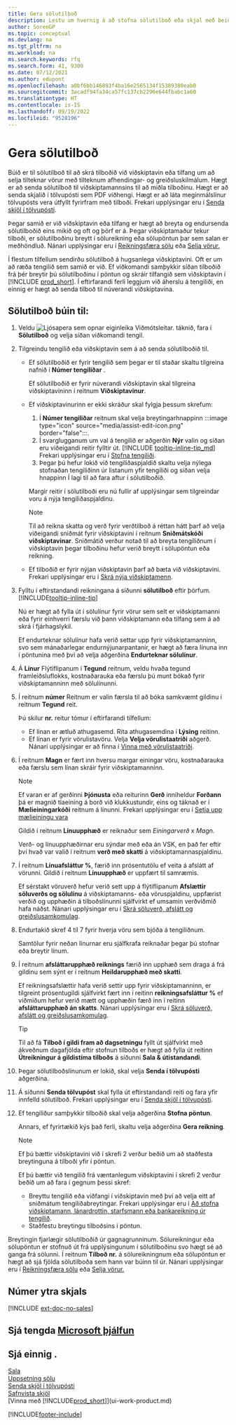 ```yaml
---
title: Gera sölutilboð
description: Lestu um hvernig á að stofna sölutilboð eða skjal með beiðni um tilboð (RFQ) til að skrá tilboð til viðskiptavinar eða tilfangs um að selja vörur samkvæmt tilteknum skilmálum.
author: SorenGP
ms.topic: conceptual
ms.devlang: na
ms.tgt_pltfrm: na
ms.workload: na
ms.search.keywords: rfq
ms.search.form: 41, 9300
ms.date: 07/12/2021
ms.author: edupont
ms.openlocfilehash: a0bf6bb146893f4ba16e2565134f15389380eab0
ms.sourcegitcommit: 3acadf94fa34ca57fc137cb2296e644fbabc1a60
ms.translationtype: HT
ms.contentlocale: is-IS
ms.lasthandoff: 09/19/2022
ms.locfileid: "9528196"
---
```

# <a name="make-sales-quotes"></a>Gera sölutilboð

Búið er til sölutilboð til að skrá tilboðið við viðskiptavin eða tilfang um að selja tilteknar vörur með tilteknum afhendingar- og greiðsluskilmálum. Hægt er að senda sölutilboð til viðskiptamannsins til að miðla tilboðinu. Hægt er að senda skjalið í tölvupósti sem PDF viðhengi. Hægt er að láta meginmálslínur tölvupósts vera útfyllt fyrirfram með tilboði. Frekari upplýsingar eru í [Senda skjöl í tölvupósti](ui-how-send-documents-email.md).

Þegar samið er við viðskiptavin eða tilfang er hægt að breyta og endursenda sölutilboðið eins mikið og oft og þörf er á. Þegar viðskiptamaður tekur tilboði, er sölutilboðinu breytt í sölureikning eða sölupöntun þar sem salan er meðhöndluð. Nánari upplýsingar eru í [Reikningsfæra sölu](sales-how-invoice-sales.md) eða [Selja vörur.](sales-how-sell-products.md)

Í flestum tilfellum sendirðu sölutilboð á hugsanlega viðskiptavini. Oft er um að ræða tengilið sem samið er við. Ef viðkomandi samþykkir síðan tilboðið frá þér breytir þú sölutilboðinu í pöntun og skráir tilfangið sem viðskiptavin í [!INCLUDE [prod_short](includes/prod_short.md)]. Í eftirfarandi ferli leggjum við áherslu á tengiliði, en einnig er hægt að senda tilboð til núverandi viðskiptavina.  

## <a name="to-create-a-sales-quote"></a>Sölutilboð búin til:

1. Veldu ![Ljósapera sem opnar eiginleika Viðmótsleitar.](media/ui-search/search_small.png "Segðu mér hvað þú vilt gera") táknið, fara í **Sölutilboð** og velja síðan viðkomandi tengil.
2. Tilgreindu tengilið eða viðskiptavin sem á að senda sölutilboðið til.

    - Ef sölutilboðið er fyrir tengilið sem þegar er til staðar skaltu tilgreina nafnið í **Númer tengiliðar** .  

        Ef sölutilboðið er fyrir núverandi viðskiptavin skal tilgreina viðskiptavininn í reitnum **Viðskiptavinur**.
    - Ef viðskiptavinurinn er ekki skráður skal fylgja þessum skrefum:

        1. Í **Númer tengiliðar** reitnum skal velja breytingarhnappinn :::image type="icon" source="media/assist-edit-icon.png" border="false":::.
        2. Í svarglugganum um val á tengilið er aðgerðin **Nýr** valin og síðan eru viðeigandi reitir fylltir út. [!INCLUDE [tooltip-inline-tip_md](includes/tooltip-inline-tip_md.md)] Frekari upplýsingar eru í [Stofna tengiliði](marketing-create-contact-companies.md).  
        3. Þegar þú hefur lokið við tengiliðaspjaldið skaltu velja nýlega stofnaðan tengiliðinn úr listanum yfir tengiliði og síðan velja hnappinn Í lagi til að fara aftur í sölutilboðið.

        Margir reitir í sölutilboði eru nú fullir af upplýsingar sem tilgreindar voru á nýja tengiliðaspjaldinu.

        > [!NOTE]
        > Til að reikna skatta og verð fyrir verðtilboð á réttan hátt þarf að velja viðeigandi sniðmát fyrir viðskiptavini í reitnum **Sniðmátskóði viðskiptavinar**. Sniðmátið verður notað til að breyta tengiliðnum í viðskiptavin þegar tilboðinu hefur verið breytt í sölupöntun eða reikning.
    -  Ef tilboðið er fyrir nýjan viðskiptavin þarf að bæta við viðskiptavini. Frekari upplýsingar eru í [Skrá nýja viðskiptamenn](sales-how-register-new-customers.md).  

3. Fylltu í eftirstandandi reikningana á síðunni **sölutilboð** eftir þörfum. [!INCLUDE[tooltip-inline-tip](includes/tooltip-inline-tip_md.md)]  

    Nú er hægt að fylla út í sölulínur fyrir vörur sem selt er viðskiptamanni eða fyrir einhverri færslu við þann viðskiptamann eða tilfang sem á að skrá í fjárhagslykil.  

    Ef endurteknar sölulínur hafa verið settar upp fyrir viðskiptamanninn, svo sem mánaðarlegar endurnýjunarpantanir, er hægt að færa línuna inn í pöntunina með því að velja aðgerðina **Endurteknar sölulínur**.  

4. Á **Línur** Flýtiflipanum í **Tegund** reitnum, veldu hvaða tegund framleiðsluflokks, kostnaðarauka eða færslu þú munt bókað fyrir viðskiptamanninn með sölulínunni.
5. Í reitnum **númer** Reitnum er valin færsla til að bóka samkvæmt gildinu í reitnum **Tegund** reit.

    Þú skilur **nr.** reitur tómur í eftirfarandi tilfellum:
    - Ef línan er ætluð athugasemd. Rita athugasemdina í **Lýsing** reitinn.
    - Ef línan er fyrir vörulistavöru. Velja **Velja vörulistaatriði** aðgerð. Nánari upplýsingar er að finna í [Vinna með vörulistaatriði](inventory-how-work-nonstock-items.md).

6. Í reitnum **Magn** er fært inn hversu margar einingar vöru, kostnaðarauka eða færslu sem línan skráir fyrir viðskiptamanninn.

    > [!NOTE]  
    >  Ef varan er af gerðinni **Þjónusta** eða reiturinn **Gerð** inniheldur **Forðann** þá er magnið tíaeining á borð við klukkustundir, eins og táknað er í **Mælieiningarkóði** reitnum á línunni. Frekari upplýsingar eru í [Setja upp mælieiningu vara](inventory-how-setup-units-of-measure.md)

    Gildið í reitnum **Línuupphæð** er reiknaður sem *Einingarverð* x *Magn*.  

    Verð- og línuupphæðirnar eru sýndar með eða án VSK, en það fer eftir því hvað var valið í reitnum **verð með skatti** á viðskiptamannaspjaldinu.  
7. Í reitnum **Línuafsláttur %**, færið inn prósentutölu ef veita á afslátt af vörunni. Gildið í reitnum **Línuupphæð** er uppfært til samræmis.  

    Ef sérstakt vöruverð hefur verið sett upp á flýtiflipanum **Afslættir söluverðs og sölulínu** á viðskiptamanns- eða vöruspjaldinu, uppfærist verðið og upphæðin á tilboðslínunni sjálfvirkt ef umsamin verðviðmið hafa náðst. Nánari upplýsingar eru í [Skrá söluverð, afslátt og greiðslusamkomulag](sales-how-record-sales-price-discount-payment-agreements.md).  
8. Endurtakið skref 4 til 7 fyrir hverja vöru sem bjóða á tengiliðnum.

    Samtölur fyrir neðan línurnar eru sjálfkrafa reiknaðar þegar þú stofnar eða breytir línum.  
9. Í reitnum **afsláttarupphæð reiknings** færið inn upphæð sem draga á frá gildinu sem sýnt er í reitnum **Heildarupphæð með skatti**.

    Ef reikningsafslættir hafa verið settir upp fyrir viðskiptamanninn, er tilgreint prósentugildi sjálfvirkt fært inn í reitinn **reikningsafsláttur %** ef viðmiðum hefur verið mætt og upphæðin færð inn í reitinn **afsláttarupphæð án skatts**. Nánari upplýsingar eru í [Skrá söluverð, afslátt og greiðslusamkomulag](sales-how-record-sales-price-discount-payment-agreements.md).

    > [!TIP]
    > Til að fá **Tilboð í gildi fram að dagsetningu** fyllt út sjálfvirkt með ákveðnum dagafjölda eftir stofnun tilboðs er hægt að fylla út reitinn **Útreikningur á gildistíma tilboðs** á síðunni **Sala & útistandandi**.

10. Þegar sölutilboðslínunum er lokið, skal velja **Senda í tölvupósti** aðgerðina.
11. Á síðunni **Senda tölvupóst** skal fylla út eftirstandandi reiti og fara yfir innfelld sölutilboð. Frekari upplýsingar eru í [Senda skjöl í tölvupósti](ui-how-send-documents-email.md).
12. Ef tengiliður samþykkir tilboðið skal velja aðgerðina **Stofna pöntun**.  

    Annars, ef fyrirtækið kýs það ferli, skaltu velja aðgerðina **Gera reikning**.  
    > [!NOTE]
    > Ef þú bættir viðskiptavini við í skrefi 2 verður beðið um að staðfesta breytinguna á tilboði yfir í pöntun.  
    >
    > Ef þú bættir við tengilið frá væntanlegum viðskiptavini í skrefi 2 verður beðið um að fara í gegnum þessi skref:
    >
    >  - Breyttu tengilið eða viðfangi í viðskiptavin með því að velja eitt af sniðmátum tengiliðabreytingar. Frekari upplýsingar eru í [Að stofna viðskiptamann, lánardrottin, starfsmann eða bankareikning úr tengilið](marketing-create-contact-companies.md#to-create-a-customer-vendor-employee-or-bank-account-from-a-contact).  
    > - Staðfestu breytingu tilboðsins í pöntun.

Breytingin fjarlægir sölutilboðið úr gagnagrunninum. Sölureikningur eða sölupöntun er stofnuð út frá upplýsingunum í sölutilboðinu svo hægt sé að ganga frá sölunni. Í reitnum **Tilboð nr.** á sölureikningnum eða sölupöntun er hægt að sjá fjölda sölutilboða sem hann var búinn til úr. Nánari upplýsingar eru í [Reikningsfæra sölu](sales-how-invoice-sales.md) eða [Selja vörur.](sales-how-sell-products.md)  

## <a name="external-document-number"></a>Númer ytra skjals

[!INCLUDE [ext-doc-no-sales](includes/ext-doc-no-sales.md)]

## <a name="see-related-microsoft-training"></a>Sjá tengda [Microsoft þjálfun](/training/modules/create-sales-documents-dynamics-365-business-central/)

## <a name="see-also"></a>Sjá einnig .

[Sala](sales-manage-sales.md)  
[Uppsetning sölu](sales-setup-sales.md)  
[Senda skjöl í tölvupósti](ui-how-send-documents-email.md)  
[Safnvista skjöl](across-how-to-archive-documents.md)  
[Vinna með [!INCLUDE[prod_short](includes/prod_short.md)]](ui-work-product.md)  

[!INCLUDE[footer-include](includes/footer-banner.md)]
